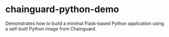 # chainguard-python-demo
Demonstrates how to build a minimal Flask-based Python application using a self-built Python image from Chainguard.

